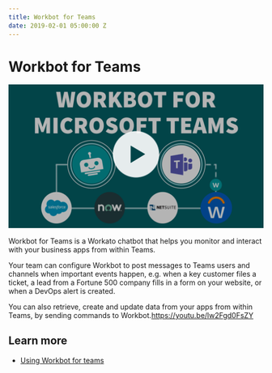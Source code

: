 ```yaml
---
title: Workbot for Teams
date: 2019-02-01 05:00:00 Z
---
```


# Workbot for Teams

[![Embed youtube video](/assets/images/workbot-for-teams/video-thumbnail.png)](https://youtu.be/lw2Fgd0FsZY)

Workbot for Teams is a Workato chatbot that helps you monitor and interact with your business apps from within Teams.

Your team can configure Workbot to post messages to Teams users and channels when important events happen, e.g. when a key customer files a ticket, a lead from a Fortune 500 company fills in a form on your website, or when a DevOps alert is created.

You can also retrieve, create and update data from your apps from within Teams, by sending commands to Workbot.https://youtu.be/lw2Fgd0FsZY

## Learn more
- [Using Workbot for teams](/workbot-for-teams/using-workbot-for-teams.md)
